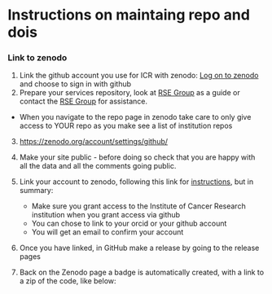 # Instructions on maintaing repo and dois

### Link to zenodo
1. Link the github account you use for ICR with zenodo: [Log on to zenodo](https://zenodo.org/login/?next=%2F) and choose to sign in with github
2. Prepare your services repository, look at [RSE Group](https://github.com/ICR-Services/RSE-Group) as a guide or contact the [RSE Group](mailto:schelpdesk@icr.ac.uk) for assistance.
  
- When you navigate to the repo page in zenodo take care to only give access to YOUR repo as you make see a list of institution repos


3. https://zenodo.org/account/settings/github/

1. Make your site public - before doing so check that you are happy with all the data and all the comments going public.
2. Link your account to zenodo, following this link for [instructions](https://docs.github.com/en/repositories/archiving-a-github-repository/referencing-and-citing-content), but in summary:
   - Make sure you grant access to the Institute of Cancer Research institution when you grant access via github
   - You can chose to link to your orcid or your github account
   - You will get an email to confirm your account
   
3. Once you have linked, in GitHub make a release by going to the release pages
4. Back on the Zenodo page a badge is automatically created, with a link to a zip of the code, like below:
